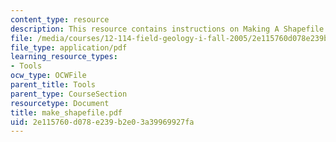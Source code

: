 ```yaml
---
content_type: resource
description: This resource contains instructions on Making A Shapefile in Arc Catalog.
file: /media/courses/12-114-field-geology-i-fall-2005/2e115760d078e239b2e03a39969927fa_make_shapefile.pdf
file_type: application/pdf
learning_resource_types:
- Tools
ocw_type: OCWFile
parent_title: Tools
parent_type: CourseSection
resourcetype: Document
title: make_shapefile.pdf
uid: 2e115760-d078-e239-b2e0-3a39969927fa
---
```

